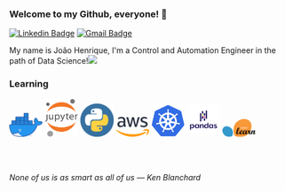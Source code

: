 ### Welcome to my Github, everyone! 👋

[![Linkedin Badge](https://img.shields.io/badge/-Linkedin-blue?style=flat-square&logo=Linkedin&logoColor=white&link=https:https://www.linkedin.com/in/jo%C3%A3ohenriquesaraceninovaes/)](https://www.linkedin.com/in/jo%C3%A3ohenriquesaraceninovaes/)
[![Gmail Badge](https://img.shields.io/badge/-joao.sarraceni@gmail.com-c14438?style=flat-square&logo=Gmail&logoColor=white&link=mailto:joao.sarraceni@gmail.com)](mailto:joao.sarraceni@gmail.com)

  
My name is João Henrique, I'm a Control and Automation Engineer in the path of Data Science!<img src="https://emojis.slackmojis.com/emojis/images/1575297777/7233/baby-yoda.png?1575297777" width="25">

### Learning

[<img src="https://github.com/JohnnyNovaes/JohnnyNovaes/blob/master/img/docker_logo.png" alt="docker logo" width="60">](https://www.docker.com/) [<img src="https://github.com/JohnnyNovaes/JohnnyNovaes/blob/master/img/jupyter_logo.png" alt="jupyter notebook logo" width="60">](https://jupyter.org/) [<img src="https://github.com/JohnnyNovaes/JohnnyNovaes/blob/master/img/pyton_logo.png" alt="python logo" width="60">](https://www.python.org/) [<img src="https://github.com/JohnnyNovaes/JohnnyNovaes/blob/master/img/aws_logo.png" alt="aws logo" width="60">](https://aws.amazon.com/) [<img src="https://github.com/JohnnyNovaes/JohnnyNovaes/blob/master/img/kubernets_logo.png" alt="kubernetes logo" width="60">](https://kubernetes.io/) [<img src="https://github.com/JohnnyNovaes/JohnnyNovaes/blob/master/img/pandas-logo-300.png" alt="Pandas Logo" width="60">](https://pandas.pydata.org/) [<img src="https://github.com/JohnnyNovaes/JohnnyNovaes/blob/master/img/scikit_logo.png" alt="Scikit Logo" width="60">](https://scikit-learn.org/)


<br><br><p><em> None of us is as smart as all of us
— Ken Blanchard </em></p>
